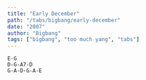 ```yaml
---
title: "Early December"
path: "/tabs/bigbang/early-december"
date: "2007"
author: "Bigbang"
tags: ["bigbang", "too much yang", "tabs"]
---
```


```
E-G
D-G-A7-D
G-A-D-G-A-E
```